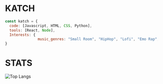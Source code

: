 # KATCH 

```js
const katch = {
  code: [Javascript, HTML, CSS, Python],
  tools: [React, Node],
  Interests: {
               music_genres: "Small Room", "HipHop", "Lofi", "Emo Rap", "Deep HipHop", "Acoustic"
}
```

# STATS
![Top Langs](https://github-readme-stats.vercel.app/api/top-langs/?username=ka-chng&layout=donut&theme=dark)
